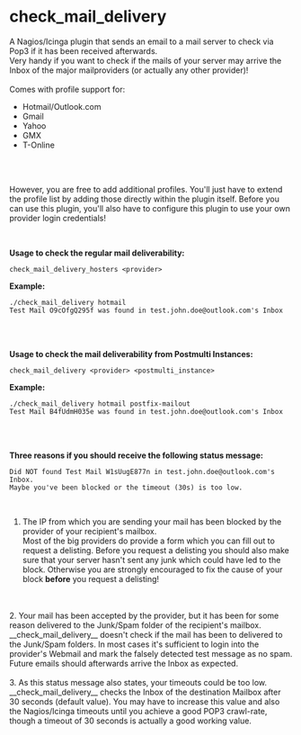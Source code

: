 # check_mail_delivery
A Nagios/Icinga plugin that sends an email to a mail server to check via Pop3 if it has been received afterwards.<br>
Very handy if you want to check if the mails of your server may arrive the Inbox of the major mailproviders (or actually any other provider)!
<br>
<br>
Comes with profile support for:
- Hotmail/Outlook.com
- Gmail
- Yahoo
- GMX
- T-Online
<br>
<br>

However, you are free to add additional profiles. You'll just have to extend the profile list by adding those directly within the plugin itself. Before you can use this plugin, you'll also have to configure this plugin to use your own provider login credentials!

<br>

**Usage to check the regular mail deliverability:**
```
check_mail_delivery_hosters <provider>
```
**Example:**

```
./check_mail_delivery hotmail
Test Mail O9cOfgQ295f was found in test.john.doe@outlook.com's Inbox
```
<br>
<br>

**Usage to check the mail deliverability from Postmulti Instances:**
```
check_mail_delivery <provider> <postmulti_instance>
```
**Example:**
```
./check_mail_delivery hotmail postfix-mailout
Test Mail B4fUdmH035e was found in test.john.doe@outlook.com's Inbox
```
<br>
<br>

**Three reasons if you should receive the following status message:**
```
Did NOT found Test Mail W1sUugE877n in test.john.doe@outlook.com's Inbox.
Maybe you've been blocked or the timeout (30s) is too low.
```
<br>


1. The IP from which you are sending your mail has been blocked by the provider of your recipient's mailbox.
<br>Most of the big providers do provide a form which you can fill out to request a delisting. Before you request a delisting you should also make sure that your server hasn't sent any junk which could have led to the block. Otherwise you are strongly encouraged to fix the cause of your block __before__ you request a delisting!
<br>
<br>
2. Your mail has been accepted by the provider, but it has been for some reason delivered to the Junk/Spam folder of the recipient's mailbox. __check_mail_delivery__ doesn't check if the mail has been to delivered to the Junk/Spam folders. In most cases it's sufficient to login into the provider's Webmail and mark the falsely detected test message as no spam. Future emails should afterwards arrive the Inbox as expected.
<br>
<br>
3. As this status message also states, your timeouts could be too low. __check_mail_delivery__ checks the Inbox of the destination Mailbox after 30 seconds (default value). You may have to increase this value and also the Nagios/Icinga timeouts until you achieve a good POP3 crawl-rate, though a timeout of 30 seconds is actually a good working value.

